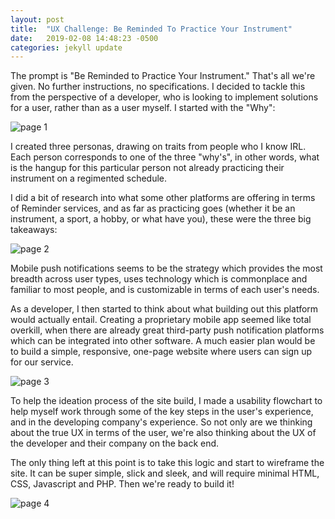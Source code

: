```yaml
---
layout: post
title:  "UX Challenge: Be Reminded To Practice Your Instrument"
date:   2019-02-08 14:48:23 -0500
categories: jekyll update
---
```


The prompt is "Be Reminded to Practice Your Instrument." That's all we're given. No
further instructions, no specifications. I decided to tackle this from the perspective
of a developer, who is looking to implement solutions for a user, rather than as
a user myself. I started with the "Why":

![page 1](https://lh3.googleusercontent.com/hLGiUORBb8eGgguUxTQgK0LyuiwIccCnivlsDesC2gKBKQ7g2HLcmlflTHSXaGhX0D495CmfIW3Il4iWYG8wZtCmFA2T3Y_2iuqwqxQAQIhAgY42gVM7kEPCvG_cb6Ju4p1KFRSL4gQ1rN7IL8yODGofEfMgNzr3BtOHCwbsa647YgerYe1235GsbjISR25bYkiP5AJfEDKHLTm7u4ge2eBydEWuTfBuHhltdPPAPDXXPfZDBMV8fNqER0Y19EVoz0rbgMG1TyNV6e9Muvu5AfvOSdoqnZunxmoMIBYoj1J1QOzgz8TmysX5l4hBv7Sl-i8VWlZlSNnuRlZw4BZmgkxLpnC3pNSR0YuqOUWpGXo5jdBw5kxBpLlwL6i-sQ8x7jBAtbV7BVyDb5FLoNYQ9TASN9s3EJvRAXbFDp_q9mT93WeplgDSzQp4kkFZGF0LPeRnOtusKUc5qtrI9LzBSu-by0Shf1i7biFeHcTj7uPz0xJ8eO-Y9yT6hm-tQhga6PSEgSmHNpLaOkebj_yPlYYf6xiVtV4R0vfAVm2pWjrBQt8sluGn0SkyCOql7RLcZbQ9yLY43Z-ajnV1VJMS3H3GoP9IcpcFcWtOvmELTHKDj75-vH16qk2zkRj2ezgBhrPLgj3EapiCGxg7qGXfKshWi69Qjo4=w1248-h1713-no "Page 1")

I created three personas, drawing on traits from people who I know IRL. Each person
corresponds to one of the three "why's", in other words, what is the hangup for this
particular person not already practicing their instrument on a regimented schedule.

I did a bit of research into what some other platforms are offering in terms of
Reminder services, and as far as practicing goes (whether it be an instrument, a
sport, a hobby, or what have you), these were the three big takeaways:

![page 2](https://lh3.googleusercontent.com/c58LAd-rH-CzYTXMQ8zF9juL93kGmQN70tiEi9zT5ePhtItcIp2lxRWJgDJkJawn-eQsRMXwHjR_bu0YbBiHr3kAyRcZvK7QPmscllXBlP3zsuIELEqhvgZD-SFlW4oUBh8du3LnZUBAlN__x1sU8L7J2GqJTwl8KHcWNKvsvhK9_eypGzdx7r51dYZVmVWcKArZ5hcFqDMe2-bJR1kOBYoBXKK2IY6n2-Qzj6uXleEzs2WYkb5CSjU9tjTDdoP1wdOouibyCZq5gQ9M-X765t6XDqE2OMc7gGpB16zgpvI1euk6c8mvVOHLsMQcjEGos0BB9AElo8UtKVmwy6_zrH-PG_OlkLwQFpHnlikPrYjhD3P1ln7r2LpkgKLQi1JyRjfGpcbV5bTsLP-d1QPVq3jVN5Y3lu2af0HxNfQwktCD6p0CP_LJJ_u-mGB-7GmYUFaGMZhx0_OQPeSVw9vP5z633E-NnakQVNhMVvOSeEA-WxjMurI3JeuBC9Ogo-F_D3wd_IXwbSYs5eRb2cn3Skmq0nQ0XHASSMZ84U3X8VPkattgzZjQlKQs80_EouvN4vjh2h11ObsFUffAkw5nmzYh0gRA62ueqXh09x-i_5GMB1dd1NPLD5Wlgl_IqxXsxk6c8rWxfufZLflYfS0GWwCRHh_OzG8=w1248-h1713-no "Page 2")

Mobile push notifications seems to be the strategy which provides the most breadth across
user types, uses technology which is commonplace and familiar to most people, and is
customizable in terms of each user's needs.

As a developer, I then started to think about what building out this platform would
actually entail. Creating a proprietary mobile app seemed like total overkill,
when there are already great third-party push notification platforms which can be
integrated into other software. A much easier plan would be to build a simple,
responsive, one-page website where users can sign up for our service.

![page 3](https://lh3.googleusercontent.com/P4SBme2iQY52d8M3_v7STXMlhs4j_tXEDwcNqtFl33_DoyiDS8gl4vARa6z1Qk2sqq44PIJ0qgrRnNsaScjvU7lWpdhRCDD6rGgqtWbzIUE_5ni62SttvCMriGg87io304joikQw2k8D2zIogC8IpkF7WSHhS0Nxzig7TgNQNAVyOsxQi-oQ3Xdu8NyqkDvPj-ERF2_4BUFXOx0epc05wkmyrvSEdHR31OxT8VCik2EzsNVA7A7OBlpGiF5W4H5QKAtnPx63vWU1FBlKfisJVPhA672SAxgQqsnrtrH4AXQXzkw6ipDBbj-fIJzKNOoB9f6ulUSRMgoZPFINDHw4ZKgqrz1cMfvWSB-vxxdUz4ZKR5L7uUagK11v34ocuZmmlQi8S5OwQ3qjxI3n86H5qAngDZ8FM2x6XJLgAqTqzOFQ-nhyWGKx0kI_0uwucd32sjLsv98spmQTIGHdD9YQTO2u-Ox0XXADECUR2tZWMgOL1PJy1e4eKOcQGn1gqpEVOLUhAUCk1_yiL02LMY6_2d-MF8Pi3UUjZmCqF0wXeZSnkcx3a1mwA483Wxpx4aOGVj98XxENIPGyxph3wJVLoICJRPFFIVWdWH2WWW89pMeBm752mRQCoqonpkxKszLnazCFRvlqg_LnaEwGK8HRQrpHnRnWtB4=w1248-h1713-no "Page 3")

To help the ideation process of the site build, I made a usability flowchart to
help myself work through some of the key steps in the user's experience, and
in the developing company's experience. So not only are we thinking about the
true UX in terms of the user, we're also thinking about the UX of the developer
and their company on the back end.

The only thing left at this point is to take this logic and start to wireframe the
site. It can be super simple, slick and sleek, and will require minimal HTML, CSS,
Javascript and PHP. Then we're ready to build it!

![page 4](https://lh3.googleusercontent.com/iPz3CspbE8hliUs_TgUnYh5IVJit13crc9JJb76oVwnEqXqvRNknT5imrB8KAVf1B2NqsIdcksyXWztqyQhIv_IA2MlsEY4nbsLGUasM_8nl5TJmKgycvG5dzT5CoZ0I0ZipZ1Dm-B78nd7ISwHmmg-8irqQYhdaij2cxgZ1Ql2w6QCO3D9soJNJePtA9sJIz1KOFDaactLBeFCwg_ivR4zrKvwKAjenxbqQMys7IV5wog4gKkmlMSgvOSdtpS0fs_lhXQpUk8RC9t14XZ3YWv6K9VLuIIExd_BpME0xqKBww9aYOUm_qwl8bv771Py5SM6-L1IBmm19wyUXY_UnqzDOWWgSxDggFdz6-ojTNhnwwGyZ_hd4uydOBCRtyBEzGio1fWpmOn98qpC99SH70-lpJWGBdhRrsp264mgEIQxkYYowZWTxwN6tDN2fPruWP5Vvk-mHZzcp-Xwk9p9VfjykvvgWk98pZAGp_-TY4pmHJtXYWw4wkADlKiTC2Vi1AU7xPuaNgdOiUf8qRmtD60rGVROwB90tIcA3d137gcJYxdBGecQLXiZTyTKfATbC60u-a12UtgGJxDF6zkO1wzWnTxk0yDwKf2AK62zvKeG5Z3DkwQV7IKK_kv11uKOHkBOCWiGiNlfQBvywnp4yDMV3KXPBVoM=w1248-h1713-no "Page 4")
